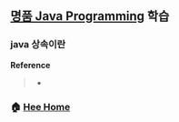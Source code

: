 ## [명품 Java Programming](https://www.booksr.co.kr/html/book/book.asp?seq=696811) 학습

### java 상속이란

**Reference**
> - []()


### :house: [Hee Home](https://github.com/WeareSoft/WWL/tree/master/hee)
